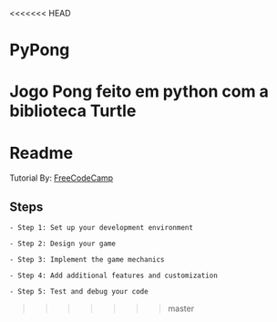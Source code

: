<<<<<<< HEAD
# PyPong
Jogo Pong feito em python com a biblioteca Turtle
=======

# Readme

Tutorial By: [FreeCodeCamp](https://www.freecodecamp.org/news/how-to-code-pong-in-python/)

## Steps

    - Step 1: Set up your development environment
  
    - Step 2: Design your game

    - Step 3: Implement the game mechanics

    - Step 4: Add additional features and customization

    - Step 5: Test and debug your code
>>>>>>> master
